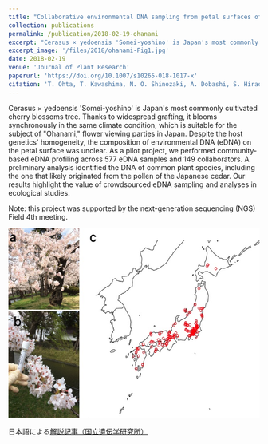 ```yaml
---
title: "Collaborative environmental DNA sampling from petal surfaces of flowering cherry Cerasus × yedoensis ‘Somei-yoshino’ across the Japanese archipelago"
collection: publications
permalink: /publication/2018-02-19-ohanami
excerpt: "Cerasus × yedoensis 'Somei-yoshino' is Japan's most commonly cultivated cherry blossoms tree. Thanks to widespread grafting, it blooms synchronously in the same climate condition, which is suitable for the subject of 'Ohanami,' flower viewing parties in Japan. Despite the host genetics' homogeneity, the composition of environmental DNA (eDNA) on the petal surface was unclear. As a pilot project, we performed community-based eDNA profiling across 577 eDNA samples and 149 collaborators. A preliminary analysis identified the DNA of common plant species, including the one that likely originated from the pollen of the Japanese cedar. Our results highlight the value of crowdsourced eDNA sampling and analyses in ecological studies."
excerpt_image: '/files/2018/ohanami-Fig1.jpg'
date: 2018-02-19
venue: 'Journal of Plant Research'
paperurl: 'https://doi.org/10.1007/s10265-018-1017-x'
citation: 'T. Ohta, T. Kawashima, N. O. Shinozaki, A. Dobashi, S. Hiraoka, T. Hoshino, K. Kanno, T. Kataoka, S. Kawashima, M. Matsui, W. Nemoto, S. Nishijima, N. Suganuma, H. Suzuki, Y. Taguchi, Y. Takenaka, Y. Tanigawa, M. Tsuneyoshi, K. Yoshitake, Y. Sato, R. Yamashita, K. Arakawa, W. Iwasaki, Collaborative environmental DNA sampling from petal surfaces of flowering cherry Cerasus × yedoensis ‘Somei-yoshino’ across the Japanese archipelago. J Plant Res. 131, 709-717 (2018).'
---
```


Cerasus × yedoensis 'Somei-yoshino' is Japan's most commonly cultivated cherry blossoms tree. Thanks to widespread grafting, it blooms synchronously in the same climate condition, which is suitable for the subject of "Ohanami," flower viewing parties in Japan. Despite the host genetics' homogeneity, the composition of environmental DNA (eDNA) on the petal surface was unclear. As a pilot project, we performed community-based eDNA profiling across 577 eDNA samples and 149 collaborators. A preliminary analysis identified the DNA of common plant species, including the one that likely originated from the pollen of the Japanese cedar. Our results highlight the value of crowdsourced eDNA sampling and analyses in ecological studies.

Note: this project was supported by the next-generation sequencing (NGS) Field 4th meeting.

![ohanami paper figure 1](/files/2018/ohanami-Fig1.jpg)

日本語による[解説記事（国立遺伝学研究所）](https://www.nig.ac.jp/nig/ja/2018/03/research-highlights_ja/20180312-3.html)
